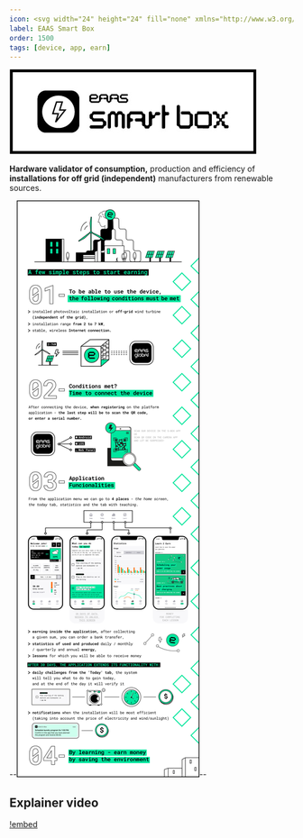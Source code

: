 ```yaml
---
icon: <svg width="24" height="24" fill="none" xmlns="http://www.w3.org/2000/svg"><path d="M13.417 11.078a.5.5 0 0 1-.478-.651l1.2-3.773a.5.5 0 0 0-.477-.652l-2.587.01a.5.5 0 0 0-.474.348l-2.024 6.365a.5.5 0 0 0 .478.652l2.121-.009a.5.5 0 0 1 .478.652l-1.37 4.308a.091.091 0 0 0 .158.084l5.143-6.53a.5.5 0 0 0-.395-.81l-1.773.006Z"/><path clip-rule="evenodd" d="M12 1C5.925 1 1 5.925 1 12s4.925 11 11 11 11-4.925 11-11S18.075 1 12 1ZM2.5 12a9.5 9.5 0 1 1 19 0 9.5 9.5 0 0 1-19 0Z"/></svg>
label: EAAS Smart Box
order: 1500
tags: [device, app, earn]
---
```


![](src/headers/eaas-smart-box.jpg)

**Hardware validator of consumption,** production and efficiency of **installations for off grid (independent)** manufacturers from renewable sources.

--![](src/headers/about-smartbox-app.png)--

## Explainer video

[!embed](https://www.youtube.com/watch?v=DqcwIQ5rSQA)